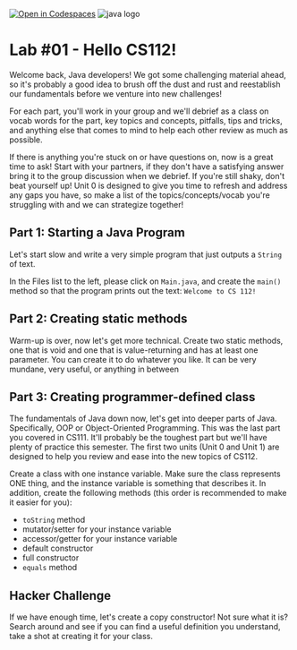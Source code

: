 [![Open in Codespaces](https://classroom.github.com/assets/launch-codespace-2972f46106e565e64193e422d61a12cf1da4916b45550586e14ef0a7c637dd04.svg)](https://classroom.github.com/open-in-codespaces?assignment_repo_id=17827911)
![java logo](instructions/java-logo-vector.png)
# Lab #01 - Hello CS112!
Welcome back, Java developers! We got some challenging material ahead, so it's probably a good idea to brush off the dust and rust and reestablish our fundamentals before we venture into new challenges!

For each part, you'll work in your group and we'll debrief as a class on vocab words for the part, key topics and concepts, pitfalls, tips and tricks, and anything else that comes to mind to help each other review as much as possible.

If there is anything you're stuck on or have questions on, now is a great time to ask! Start with your partners, if they don't have a satisfying answer bring it to the group discussion when we debrief. If you're still shaky, don't beat yourself up! Unit 0 is designed to give you time to refresh and address any gaps you have, so make a list of the topics/concepts/vocab you're struggling with and we can strategize together!


## Part 1: Starting a Java Program
Let's start slow and write a very simple program that just outputs a `String` of text.

In the Files list to the left, please click on `Main.java`, and create the `main()` method so that the program prints out the text: `Welcome to CS 112!`

## Part 2: Creating static methods
Warm-up is over, now let's get more technical. Create two static methods, one that is void and one that is value-returning and has at least one parameter. You can create it to do whatever you like. It can be very mundane, very useful, or anything in between

## Part 3: Creating programmer-defined class
The fundamentals of Java down now, let's get into deeper parts of Java. Specifically, OOP or Object-Oriented Programming. This was the last part you covered in CS111. It'll probably be the toughest part but we'll have plenty of practice this semester. The first two units (Unit 0 and Unit 1) are designed to help you review and ease into the new topics of CS112.

Create a class with one instance variable. Make sure the class represents ONE thing, and the instance variable is something that describes it. In addition, create the following methods (this order is recommended to make it easier for you):
- `toString` method
- mutator/setter for your instance variable
- accessor/getter for your instance variable
- default constructor
- full constructor
- `equals` method

## Hacker Challenge
If we have enough time, let's create a copy constructor! Not sure what it is? Search around and see if you can find a useful definition you understand, take a shot at creating it for your class.
